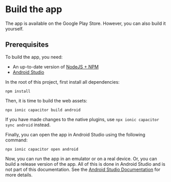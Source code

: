 # Build the app

The app is available on the Google Play Store. However, you can also build it yourself.

## Prerequisites

To build the app, you need:

- An up-to-date version of [NodeJS + NPM](https://nodejs.org/en/)
- [Android Studio](https://developer.android.com/studio)

In the root of this project, first install all dependencies:

```
npm install
```

Then, it is time to build the web assets:

```
npx ionic capacitor build android
```

If you have made changes to the native plugins, use `npx ionic capacitor sync android` instead.

Finally, you can open the app in Android Studio using the following command:

```
npx ionic capacitor open android
```

Now, you can run the app in an emulator or on a real device. Or, you can build a release version of the app. All of this is done in Android Studio and is not part of this documentation. See the [Android Studio Documentation](https://developer.android.com/studio/run) for more details.
